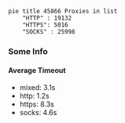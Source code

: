 
```mermaid
pie title 45866 Proxies in list
    "HTTP" : 19132
    "HTTPS": 5016
    "SOCKS" : 25998
```

### Some Info
#### Average Timeout

- mixed: 3.1s
- http: 1.2s
- https: 8.3s
- socks: 4.6s